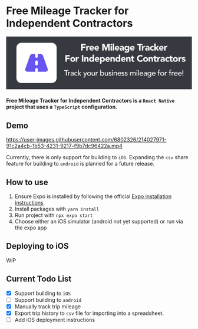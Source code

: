 # Free Mileage Tracker for Independent Contractors
![Free Mileage Tracker for Independent Contractors](assets/readme_img.png)

#### Free Mileage Tracker for Independent Contractors is a `React Native` project that uses a `TypeScript` configuration.

## Demo

https://user-images.githubusercontent.com/6802326/214027971-91c2a4cb-1b53-4231-9217-f9b7dc96422a.mp4

Currently, there is only support for building to `iOS`. Expanding the `csv` share feature for building to `android` is planned for a future release.

## How to use
1. Ensure Expo is installed by following the official [Expo installation instructions](https://docs.expo.dev/get-started/installation/)
2. Install packages with `yarn install`
3. Run project with `npx expo start`
4. Choose either an iOS simulator (android not yet supported) or run via the expo app

## Deploying to iOS
WIP

## Current Todo List
- [x] Support building to `iOS`
- [ ] Support building to `android` 
- [x] Manually track trip mileage
- [x] Export trip history to `csv` file for importing into a spreadsheet.
- [ ] Add iOS deployment instructions

